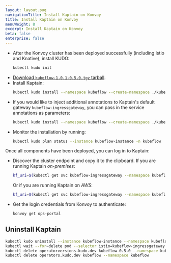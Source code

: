 ```yaml
---
layout: layout.pug
navigationTitle: Install Kaptain on Konvoy
title: Install Kaptain on Konvoy
menuWeight: 8
excerpt: Install Kaptain on Konvoy
beta: false
enterprise: false
---
```


* After the Konvoy cluster has been deployed successfully (including Istio and Knative), install KUDO:
  ```bash
  kubectl kudo init
  ```
* [Download `kubeflow-1.0.1-0.5.0.tgz` tarball](../../download/).
* Install Kaptain:
  ```bash
  kubectl kudo install --namespace kubeflow --create-namespace ./kubeflow-1.0.1-0.5.0.tgz
  ```
* If you would like to inject additional annotations to Kaptain's default gateway `kubeflow-ingressgateway`, you can pass in the service annotations as parameters:
  ```bash
  kubectl kudo install --namespace kubeflow --create-namespace ./kubeflow-1.0.1-0.5.0.tgz -p kubeflowIngressGatewayServiceAnnotations='{"foo": "abc","bar": "xyz"}'
  ```
* Monitor the installation by running:
  ```bash
  kubectl kudo plan status --instance kubeflow-instance -n kubeflow
  ```

Once all components have been deployed, you can log in to Kaptain:

* Discover the cluster endpoint and copy it to the clipboard.
  If you are running Kaptain _on-premises_:
  ```bash
  kf_uri=$(kubectl get svc kubeflow-ingressgateway --namespace kubeflow -o jsonpath="{.status.loadBalancer.ingress[*].ip}") && echo "https://${kf_uri}"
  ```
  Or if you are running Kaptain on _AWS_:
  ```bash
  kf_uri=$(kubectl get svc kubeflow-ingressgateway --namespace kubeflow -o jsonpath="{.status.loadBalancer.ingress[*].hostname}") && echo "https://${kf_uri}"
  ```
* Get the login credentials from Konvoy to authenticate:
  ```bash
  konvoy get ops-portal
  ```

## Uninstall Kaptain
```bash
kubectl kudo uninstall --instance kubeflow-instance --namespace kubeflow
kubectl wait --for=delete pod --selector istio=kubeflow-ingressgateway -n kubeflow --timeout=1m
kubectl delete operatorversions.kudo.dev kubeflow-0.5.0 --namespace kubeflow
kubectl delete operators.kudo.dev kubeflow --namespace kubeflow
```
